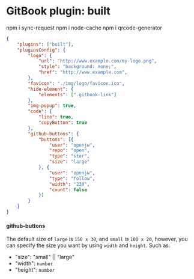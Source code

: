 GitBook plugin: built
===========================

npm i sync-request
npm i node-cache
npm i qrcode-generator

```json
{
    "plugins": ["built"],
    "pluginsConfig": {
        "logo": {
            "url": "http://www.example.com/my-logo.png",
            "style": "background: none;",
            "href": "http://www.example.com",
        },
        "favicon": "./img/logo/favicon.ico",
        "hide-element": {
            "elements": [".gitbook-link"]
        },
        "img-popup": true,
        "code": {
            "line": true,
            "copyButton": true
        },
        "github-buttons": {
            "buttons": [{
                "user": "openjw",
                "repo": "open",
                "type": "star",
                "size": "large"
            }, {
                "user": "openjw",
                "type": "follow",
                "width": "230",
                "count": false
            }]
        }
    }
}
```
#### github-buttons
The default size of `large` is `150 x 30`, and `small` is `100 x 20`, however, you can specify the size you want by using `width` and `height`. Such as:

- "size": "small" || "large"
- "width": `number`
- "height": `number`